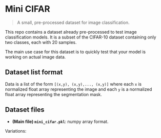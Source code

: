 
# Mini CIFAR

> A small, pre-processed dataset for image classification. 

This repo contains a dataset already pre-processed to test image classification models. It is a subset of the CIFAR-10 dataset 
containing only two classes, each with 20 samples. 

The main use case for this dataset is to quickly test that your model is working on actual image data. 


## Dataset list format 

Data is a list of the form `[(x,y), (x,y),..., (x,y)]` where each `x` is normalized float array representing the image and each `y` is a normalized float array representing the segmentation mask. 


## Dataset files

- **(Main file) `mini_cifar.pkl`**: numpy array format. 

Variations: 
